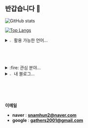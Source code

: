 ## 반갑습니다 👋

![GitHub stats](https://github-readme-stats.vercel.app/api?username=zoo171&include_all_commits=true&show_icons=true&theme=solarized-light)

[![Top Langs](https://github-readme-stats.vercel.app/api/top-langs/?username=zoo171)](https://github.com/anuraghazra/github-readme-stats)



<details>
<summary>
  <img src="https://raw.githubusercontent.com/Tarikul-Islam-Anik/Animated-Fluent-Emojis/master/Emojis/Hand%20gestures/Eyes.png" alt="Eyes" width="2%" /> 활용 가능한 언어...
</summary>
   <br>
  
![HTML](https://img.shields.io/badge/HTML-239120?style=for-the-badge&logo=html5&logoColor=white)
![CSS](https://img.shields.io/badge/CSS-239120?&style=for-the-badge&logo=css3&logoColor=white)

![C](https://img.shields.io/badge/C-00599C?style=for-the-badge&logo=c&logoColor=white)
![python](https://img.shields.io/badge/Python-14354C?style=for-the-badge&logo=python&logoColor=white)
![JAVA](https://img.shields.io/badge/Java-ED8B00?style=for-the-badge&logo=openjdk&logoColor=white)

![MYSQL](https://img.shields.io/badge/MySQL-00000F?style=for-the-badge&logo=mysql&logoColor=white)
![Neo4j](https://img.shields.io/badge/Neo4j-018bff?style=for-the-badge&logo=neo4j&logoColor=white)
![Flask](https://img.shields.io/badge/Flask-000000?style=for-the-badge&logo=flask&logoColor=white)

![Linux](https://img.shields.io/badge/Linux-FCC624?style=for-the-badge&logo=linux&logoColor=black)
![Ubuntu](https://img.shields.io/badge/Ubuntu-E95420?style=for-the-badge&logo=ubuntu&logoColor=white)

</details>

<details>
<summary>
  :fire: 관심 분야...
</summary>
   <br>
  
  **AI**
  
  **NLP**
  
  **RAG**
  
  **FINTUEN**


</details>


<details>
<summary>
  <img src="https://raw.githubusercontent.com/Tarikul-Islam-Anik/Animated-Fluent-Emojis/master/Emojis/Hand%20gestures/Eyes.png" alt="Eyes" width="2%" /> 내 블로그...
</summary>
   <br>
  <a href="https://www.instagram.com/song_jh2001"><img src="https://img.shields.io/badge/Instagram-E4405F?style=for-the-badge&logo=instagram&logoColor=white&link=https://www.instagram.com/song_jh2001")</a>
  
  <a href="https://velog.io/@gathers"><img src="https://img.shields.io/badge/Tech%20Blog-11B48A?style=flat-square&logo=Vimeo&logoColor=white&link=https://velog.io/@gathers"/></a>
  
  


</details>


**이메일**
- **naver** : **snamhun2@naver.com**
- **google** :  **gathers2001@gmail.com**


<!--
**zoo171/zoo171** is a ✨ _special_ ✨ repository because its `README.md` (this file) appears on your GitHub profile.

Here are some ideas to get you started:

- 🔭 I’m currently working on ...
- 🌱 I’m currently learning ...
- 👯 I’m looking to collaborate on ...
- 🤔 I’m looking for help with ...
- 💬 Ask me about ...
- 📫 How to reach me: ...
- 😄 Pronouns: ...
- ⚡ Fun fact: ...
-->
